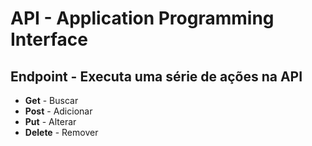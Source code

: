 # API - Application Programming Interface

## Endpoint - Executa uma série de ações na API

- <strong>Get</strong> - Buscar
- <strong>Post</strong> - Adicionar 
- <strong>Put</strong> - Alterar
- <strong>Delete</strong> - Remover
